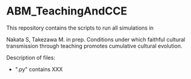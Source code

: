 # ABM_TeachingAndCCE

This repository contains the scripts to run all simulations in

Nakata S, Takezawa M. in prep. Conditions under which faithful cultural transmission through teaching promotes cumulative cultural evolution.

Description of files:

* ".py" contains XXX

